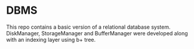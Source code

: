 DBMS
====

This repo contains a basic version of a relational database system. DiskManager, StorageManager and BufferManager were developed along with an indexing layer using b+ tree.
